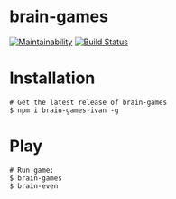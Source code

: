 # brain-games
[![Maintainability](https://api.codeclimate.com/v1/badges/4d15b041d8c4bc649e06/maintainability)](https://codeclimate.com/github/deadmp3/brain-games/maintainability)
[![Build Status](https://travis-ci.org/deadmp3/brain-games.svg?branch=master)](https://travis-ci.org/deadmp3/brain-games)

# Installation
```
# Get the latest release of brain-games
$ npm i brain-games-ivan -g 
```

# Play
```
# Run game:
$ brain-games
$ brain-even
```